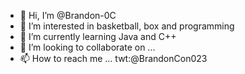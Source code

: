 - 👋 Hi, I’m @Brandon-0C
- 👀 I’m interested in basketball, box and programming    
- 🌱 I’m currently learning Java and C++
- 💞️ I’m looking to collaborate on ...
- 📫 How to reach me ... twt:@BrandonCon023

<!---
Brandon-0C/Brandon-0C is a ✨ special ✨ repository because its `README.md` (this file) appears on your GitHub profile.
You can click the Preview link to take a look at your changes.
--->
